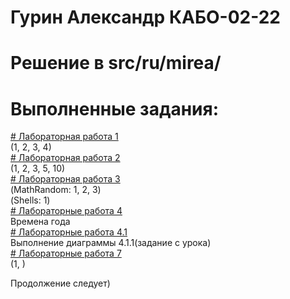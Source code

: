 
# Гурин Александр КАБО-02-22
# Решение в src/ru/mirea/
# Выполненные задания:
<a href = "https://github.com/alexandrgurin25/Lab1/tree/main/src/ru/mirea/lab1"># Лабораторная работа 1<a> <br>
(1, 2, 3, 4) <br>
<a href = "https://github.com/alexandrgurin25/Lab1/tree/main/src/ru/mirea/lab2"># Лабораторная работа 2<a> <br>
(1, 2, 3, 5, 10) <br>
<a href = "https://github.com/alexandrgurin25/Lab1/tree/main/src/ru/mirea/lab3"># Лабораторная работа 3<a> <br>
(MathRandom: 1, 2, 3) <br>
(Shells: 1) <br>
<a href = "https://github.com/alexandrgurin25/Lab1/tree/main/src/ru/mirea/lab4"># Лабораторные работа 4<a> <br>
Времена года <br>
<a href = "https://github.com/alexandrgurin25/Lab1/tree/main/src/ru/mirea/lab4point1"># Лабораторные работа 4.1<a> <br>
Выполнение диаграммы 4.1.1(задание с урока)<br>
<a href = "https://github.com/alexandrgurin25/Lab1/tree/main/src/ru/mirea/lab7"># Лабораторные работа 7<a> <br>
(1, )

Продолжение следует)
